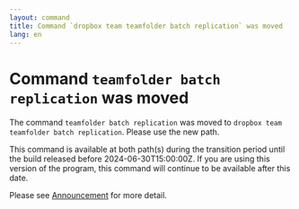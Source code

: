 ```yaml
---
layout: command
title: Command `dropbox team teamfolder batch replication` was moved
lang: en
---
```


# Command `teamfolder batch replication` was moved

The command `teamfolder batch replication` was moved to `dropbox team teamfolder batch replication`. Please use the new path.

This command is available at both path(s) during the transition period until the build released before 2024-06-30T15:00:00Z. If you are using this version of the program, this command will continue to be available after this date.

Please see [Announcement](https://github.com/watermint/toolbox/discussions/799) for more detail.


